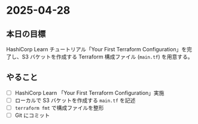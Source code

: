 # 2025-04-28

## 本日の目標
HashiCorp Learn チュートリアル「Your First Terraform Configuration」を完了し、S3 バケットを作成する Terraform 構成ファイル (`main.tf`) を用意する。

## やること
- [ ] HashiCorp Learn 「Your First Terraform Configuration」実施
- [ ] ローカルで S3 バケットを作成する `main.tf` を記述
- [ ] `terraform fmt` で構成ファイルを整形
- [ ] Git にコミット
